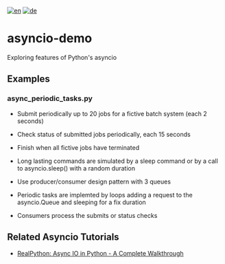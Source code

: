 [![en](https://img.shields.io/badge/lang-en-red.svg)](README.md)
[![de](https://img.shields.io/badge/lang-de-yellow.svg)](README.de.md)

# asyncio-demo
Exploring features of Python's asyncio

## Examples

### async_periodic_tasks.py

- Submit periodically up to 20 jobs for a fictive batch system (each 2 seconds)
- Check status of submitted jobs periodically, each 15 seconds
- Finish when all fictive jobs have terminated

- Long lasting commands are simulated by a sleep command or by a call to asyncio.sleep() with a random duration
- Use producer/consumer design pattern with 3 queues
- Periodic tasks are implemted by loops adding a request to the asyncio.Queue and sleeping for a fix duration
- Consumers process the submits or status checks
  

## Related Asyncio Tutorials

- [RealPython: Async IO in Python - A Complete Walkthrough](https://realpython.com/async-io-python)
